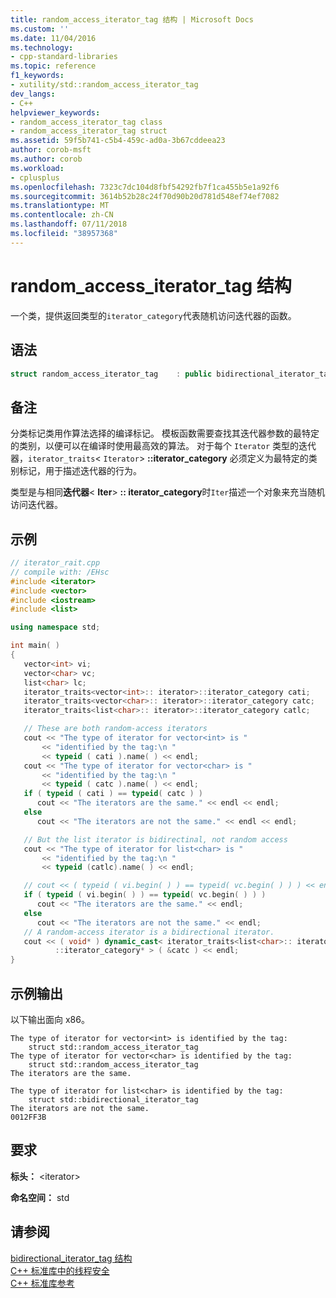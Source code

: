 ```yaml
---
title: random_access_iterator_tag 结构 | Microsoft Docs
ms.custom: ''
ms.date: 11/04/2016
ms.technology:
- cpp-standard-libraries
ms.topic: reference
f1_keywords:
- xutility/std::random_access_iterator_tag
dev_langs:
- C++
helpviewer_keywords:
- random_access_iterator_tag class
- random_access_iterator_tag struct
ms.assetid: 59f5b741-c5b4-459c-ad0a-3b67cddeea23
author: corob-msft
ms.author: corob
ms.workload:
- cplusplus
ms.openlocfilehash: 7323c7dc104d8fbf54292fb7f1ca455b5e1a92f6
ms.sourcegitcommit: 3614b52b28c24f70d90b20d781d548ef74ef7082
ms.translationtype: MT
ms.contentlocale: zh-CN
ms.lasthandoff: 07/11/2018
ms.locfileid: "38957368"
---
```

# <a name="randomaccessiteratortag-struct"></a>random_access_iterator_tag 结构

一个类，提供返回类型的`iterator_category`代表随机访问迭代器的函数。

## <a name="syntax"></a>语法

```cpp
struct random_access_iterator_tag    : public bidirectional_iterator_tag {};
```

## <a name="remarks"></a>备注

分类标记类用作算法选择的编译标记。 模板函数需要查找其迭代器参数的最特定的类别，以便可以在编译时使用最高效的算法。 对于每个 `Iterator` 类型的迭代器，`iterator_traits`< `Iterator`> **::iterator_category** 必须定义为最特定的类别标记，用于描述迭代器的行为。

类型是与相同**迭代器**\< **Iter**> **:: iterator_category**时`Iter`描述一个对象来充当随机访问迭代器。

## <a name="example"></a>示例

```cpp
// iterator_rait.cpp
// compile with: /EHsc
#include <iterator>
#include <vector>
#include <iostream>
#include <list>

using namespace std;

int main( )
{
   vector<int> vi;
   vector<char> vc;
   list<char> lc;
   iterator_traits<vector<int>:: iterator>::iterator_category cati;
   iterator_traits<vector<char>:: iterator>::iterator_category catc;
   iterator_traits<list<char>:: iterator>::iterator_category catlc;

   // These are both random-access iterators
   cout << "The type of iterator for vector<int> is "
       << "identified by the tag:\n "
       << typeid ( cati ).name( ) << endl;
   cout << "The type of iterator for vector<char> is "
       << "identified by the tag:\n "
       << typeid ( catc ).name( ) << endl;
   if ( typeid ( cati ) == typeid( catc ) )
      cout << "The iterators are the same." << endl << endl;
   else
      cout << "The iterators are not the same." << endl << endl;

   // But the list iterator is bidirectinal, not random access
   cout << "The type of iterator for list<char> is "
       << "identified by the tag:\n "
       << typeid (catlc).name( ) << endl;

   // cout << ( typeid ( vi.begin( ) ) == typeid( vc.begin( ) ) ) << endl;
   if ( typeid ( vi.begin( ) ) == typeid( vc.begin( ) ) )
      cout << "The iterators are the same." << endl;
   else
      cout << "The iterators are not the same." << endl;
   // A random-access iterator is a bidirectional iterator.
   cout << ( void* ) dynamic_cast< iterator_traits<list<char>:: iterator>
          ::iterator_category* > ( &catc ) << endl;
}
```

## <a name="sample-output"></a>示例输出

以下输出面向 x86。

```Output
The type of iterator for vector<int> is identified by the tag:
    struct std::random_access_iterator_tag
The type of iterator for vector<char> is identified by the tag:
    struct std::random_access_iterator_tag
The iterators are the same.

The type of iterator for list<char> is identified by the tag:
    struct std::bidirectional_iterator_tag
The iterators are not the same.
0012FF3B
```

## <a name="requirements"></a>要求

**标头：** \<iterator>

**命名空间：** std

## <a name="see-also"></a>请参阅

[bidirectional_iterator_tag 结构](../standard-library/bidirectional-iterator-tag-struct.md)<br/>
[C++ 标准库中的线程安全](../standard-library/thread-safety-in-the-cpp-standard-library.md)<br/>
[C++ 标准库参考](../standard-library/cpp-standard-library-reference.md)<br/>
